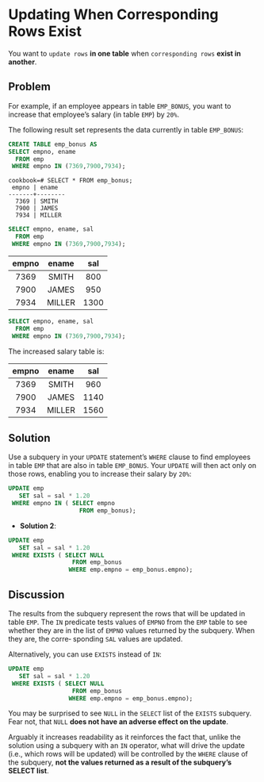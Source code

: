 #  Updating When Corresponding Rows Exist

You want to `update rows` **in one table** when `corresponding rows` **exist in another**.

## Problem

For example, if an employee appears in table `EMP_BONUS`, you want to increase that employee’s salary (in table `EMP`) by `20%`.

The following result set represents the data currently in table `EMP_BONUS`:

```SQL
CREATE TABLE emp_bonus AS
SELECT empno, ename
  FROM emp
 WHERE empno IN (7369,7900,7934);  
```

```console
cookbook=# SELECT * FROM emp_bonus;
 empno | ename
-------+--------
  7369 | SMITH
  7900 | JAMES
  7934 | MILLER
```

```SQL
SELECT empno, ename, sal
  FROM emp
 WHERE empno IN (7369,7900,7934);
```

|empno | ename  | sal|
|:----:|:------:|:---:|
| 7369 | SMITH  |  800|
| 7900 | JAMES  |  950|
| 7934 | MILLER | 1300|

```SQL
SELECT empno, ename, sal
  FROM emp
 WHERE empno IN (7369,7900,7934);
```

The increased salary table is:

|empno | ename  | sal|
|:----:|:------:|:---:|
| 7369 | SMITH  |  960|
| 7900 | JAMES  | 1140|
| 7934 | MILLER | 1560|

## Solution

Use a subquery in your `UPDATE` statement’s `WHERE` clause to find employees in table `EMP` that are also in table `EMP_BONUS`. Your `UPDATE` will then act only on those rows, enabling you to increase their salary by `20%`:

```SQL
UPDATE emp
   SET sal = sal * 1.20
 WHERE empno IN ( SELECT empno
                    FROM emp_bonus);
```

- **Solution 2**:

```SQL
UPDATE emp
   SET sal = sal * 1.20
 WHERE EXISTS ( SELECT NULL
                  FROM emp_bonus
                 WHERE emp.empno = emp_bonus.empno);
```

## Discussion

The results from the subquery represent the rows that will be updated in table `EMP`. The `IN` predicate tests values of `EMPNO` from the `EMP` table to see whether they are in the list of `EMPNO` values returned by the subquery. When they are, the corre‐ sponding `SAL` values are updated.

Alternatively, you can use `EXISTS` instead of `IN`:

```SQL
UPDATE emp
   SET sal = sal * 1.20
 WHERE EXISTS ( SELECT NULL
                  FROM emp_bonus
                 WHERE emp.empno = emp_bonus.empno);
```

You may be surprised to see `NULL` in the `SELECT` list of the `EXISTS` subquery. Fear not, that `NULL` **does not have an adverse effect on the update**.

Arguably it increases readability as it reinforces the fact that, unlike the solution using a subquery with an `IN` operator, what will drive the update (i.e., which rows will be updated) will be controlled by the `WHERE` clause of the subquery, **not the values returned as a result of the subquery’s SELECT list**.
